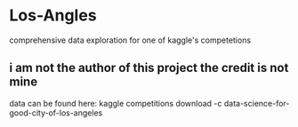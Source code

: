# Los-Angles
comprehensive data exploration for one of kaggle's competetions

## i am not the author of this project the credit is not mine

data can be found here: kaggle competitions download -c data-science-for-good-city-of-los-angeles
